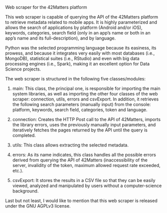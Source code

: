 Web scraper for the 42Matters platform


This web scraper is capable of querying the API of the 42Matters platform to retrieve metadata related to mobile apps. It is highly parameterized and allows the search of applications by platform (Android and/or iOS), keywords, categories, search field (only in an app’s name or both in an app’s name and its full-description), and by language.   

Python was the selected programming language because its easiness, its prowess, and because it integrates very easily with most databases (i.e., MongoDB), statistical suites (i.e., RStudio) and even with big data processing engines (i.e., Spark), making it an excellent option for Data Science projects.  
 
The web scraper is structured in the following five classes/modules:

1) main: This class, the principal one, is responsible for importing the main system libraries, as well as importing the other four classes of the web scraper: connection, utils, errors and csvExport. In addition, it retrieves the following search parameters (manually input) from the console: platform, keywords, search field, categories, token and language.

2) connection: Creates the HTTP Post call to the API of 42Matters, imports the library errors, uses the previously manually input parameters, and iteratively fetches the pages returned by the API until the query is completed. 

3) utils: This class allows extracting the selected metadata.

4) errors: As its name indicates, this class handles all the possible errors derived from querying the API of 42Matters (inaccessibility of the server, invalidity of the token, maximum allowed request rate exceeded, etc.).

5) csvExport: It stores the results in a CSV file so that they can be easily viewed, analyzed and manipulated by users without a computer-science background.  


Last but not least, I would like to mention that this web scraper is released under the GNU AGPLv3 license.
